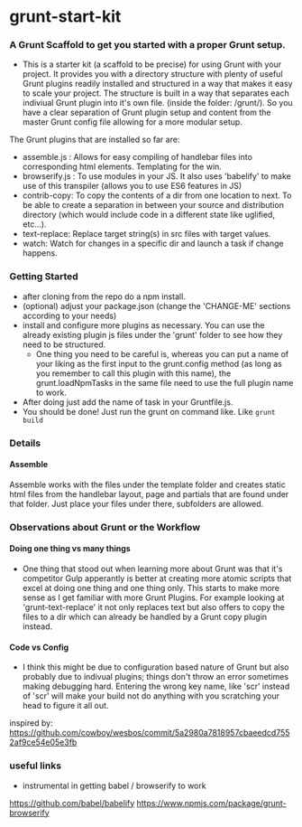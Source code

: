 # grunt-start-kit
### A Grunt Scaffold to get you started with a proper Grunt setup.

- This is a starter kit (a scaffold to be precise) for using Grunt with your project. It provides you with a directory structure with plenty of useful Grunt plugins readily installed and structured in a way that makes it easy to scale your project. The structure is built in a way that separates each indiviual Grunt plugin into it's own file. (inside the folder: /grunt/). So you have a clear separation of Grunt plugin setup and content from the master Grunt config file allowing for a more modular setup.

The Grunt plugins that are installed so far are:
- assemble.js : Allows for easy compiling of handlebar files into corresponding html elements. Templating for the win.
- browserify.js : To use modules in your JS. It also uses 'babelify' to make use of this transpiler (allows you to use ES6 features in JS)
- contrib-copy: To copy the contents of a dir from one location to next. To be able to create a separation in between your source and distribution directory (which would include code in a different state like uglified, etc...).
- text-replace: Replace target string(s) in src files with target values.
- watch: Watch for changes in a specific dir and launch a task if change happens.

### Getting Started
- after cloning from the repo do a npm install.
- (optional) adjust your package.json (change the 'CHANGE-ME' sections according to your needs)
- install and configure more plugins as necessary. You can use the already existing plugin js files under the 'grunt' folder to see how they need to be structured.
	- One thing you need to be careful is, whereas you can put a name of your liking as the first input to the grunt.config method (as long as you remember to call this plugin with this name), the grunt.loadNpmTasks in the same file need to use the full plugin name to work.
- After doing just add the name of task in your Gruntfile.js.
- You should be done! Just run the grunt <taskname> on command like. Like `grunt build`

### Details

#### Assemble

Assemble works with the files under the template folder and creates static html files from the handlebar layout, page and partials that are found under that folder. Just place your files under there, subfolders are allowed.

### Observations about Grunt or the Workflow

#### Doing one thing vs many things

- One thing that stood out when learning more about Grunt was that it's competitor Gulp apperantly is better at creating more atomic scripts that excel at doing one thing and one thing only. This starts to make more sense as I get familiar with more Grunt Plugins. For example looking at 'grunt-text-replace' it not only replaces text but also offers to copy the files to a dir which can already be handled by a Grunt copy plugin instead.

#### Code vs Config

- I think this might be due to configuration based nature of Grunt but also probably due to indivual plugins; things don't throw an error sometimes making debugging hard. Entering the wrong key name, like 'scr' instead of 'scr' will make your build not do anything with you scratching your head to figure it all out.


inspired by:
https://github.com/cowboy/wesbos/commit/5a2980a7818957cbaeedcd7552af9ce54e05e3fb

### useful links

- instrumental in getting babel / browserify to work

https://github.com/babel/babelify
https://www.npmjs.com/package/grunt-browserify